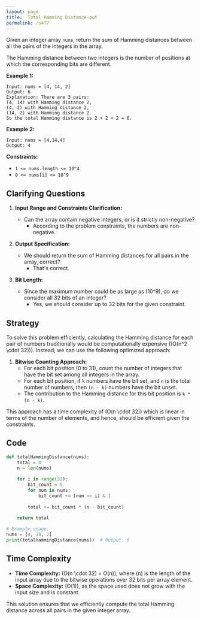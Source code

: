 ```yaml
---
layout: page
title:  Total Hamming Distance-out
permalink: /s477
---
```


Given an integer array `nums`, return the sum of Hamming distances between all the pairs of the integers in the array.

The Hamming distance between two integers is the number of positions at which the corresponding bits are different.

**Example 1:**

    Input: nums = [4, 14, 2]
    Output: 6
    Explanation: There are 3 pairs:
    (4, 14) with Hamming distance 2,
    (4, 2) with Hamming distance 2,
    (14, 2) with Hamming distance 2.
    So the total Hamming distance is 2 + 2 + 2 = 6.

**Example 2:**

    Input: nums = [4,14,4]
    Output: 4

**Constraints:**

- `1 <= nums.length <= 10^4`
- `0 <= nums[i] <= 10^9`

## Clarifying Questions

1. **Input Range and Constraints Clarification:**
   - Can the array contain negative integers, or is it strictly non-negative?
     - According to the problem constraints, the numbers are non-negative.
   
2. **Output Specification:**
   - We should return the sum of Hamming distances for all pairs in the array, correct?
     - That's correct.

3. **Bit Length:**
   - Since the maximum number could be as large as \(10^9\), do we consider all 32 bits of an integer?
     - Yes, we should consider up to 32 bits for the given constraint.

## Strategy

To solve this problem efficiently, calculating the Hamming distance for each pair of numbers traditionally would be computationally expensive (\(O(n^2 \cdot 32)\)). Instead, we can use the following optimized approach:

1. **Bitwise Counting Approach:**
   - For each bit position (0 to 31), count the number of integers that have the bit set among all integers in the array.
   - For each bit position, if `k` numbers have the bit set, and `n` is the total number of numbers, then `(n - k)` numbers have the bit unset.
   - The contribution to the Hamming distance for this bit position is `k * (n - k)`.

This approach has a time complexity of \(O(n \cdot 32)\) which is linear in terms of the number of elements, and hence, should be efficient given the constraints.

## Code

```python
def totalHammingDistance(nums):
    total = 0
    n = len(nums)
    
    for i in range(32):
        bit_count = 0
        for num in nums:
            bit_count += (num >> i) & 1
        
        total += bit_count * (n - bit_count)
    
    return total

# Example usage:
nums = [4, 14, 2]
print(totalHammingDistance(nums))  # Output: 6
```

## Time Complexity

- **Time Complexity:** \(O(n \cdot 32) = O(n)\), where \(n\) is the length of the input array due to the bitwise operations over 32 bits per array element.
- **Space Complexity:** \(O(1)\), as the space used does not grow with the input size and is constant.

This solution ensures that we efficiently compute the total Hamming distance across all pairs in the given integer array.